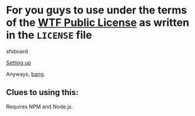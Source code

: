 
# For you guys to use under the terms of the [WTF Public License](http://wtfpl.net/) as written in the `LICENSE` file

sfxboard

[Setting up](https://github.com/euricainc/sfxboard/wiki/Setting-Up)

Anyways, [bang](http://j.mp/1ql5UK5).

## Clues to using this: 

Requires NPM and Node.js. 

